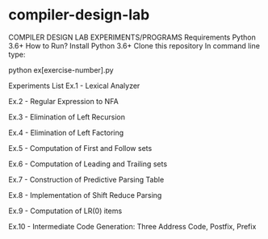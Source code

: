 # compiler-design-lab

COMPILER DESIGN LAB EXPERIMENTS/PROGRAMS
Requirements
Python 3.6+
How to Run?
Install Python 3.6+
Clone this repository
In command line type:


python ex[exercise-number].py


Experiments List
Ex.1 - Lexical Analyzer

Ex.2 - Regular Expression to NFA

Ex.3 - Elimination of Left Recursion

Ex.4 - Elimination of Left Factoring

Ex.5 - Computation of First and Follow sets

Ex.6 - Computation of Leading and Trailing sets

Ex.7 - Construction of Predictive Parsing Table

Ex.8 - Implementation of Shift Reduce Parsing

Ex.9 - Computation of LR(0) items

Ex.10 - Intermediate Code Generation: Three Address Code, Postfix, Prefix
